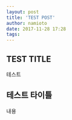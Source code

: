 ```yaml
---
layout: post
title: 'TEST POST'
author: namioto
date: 2017-11-28 17:28
tags:
---
```

## TEST TITLE

테스트
<!--more-->

## 테스트 타이틀

내용
